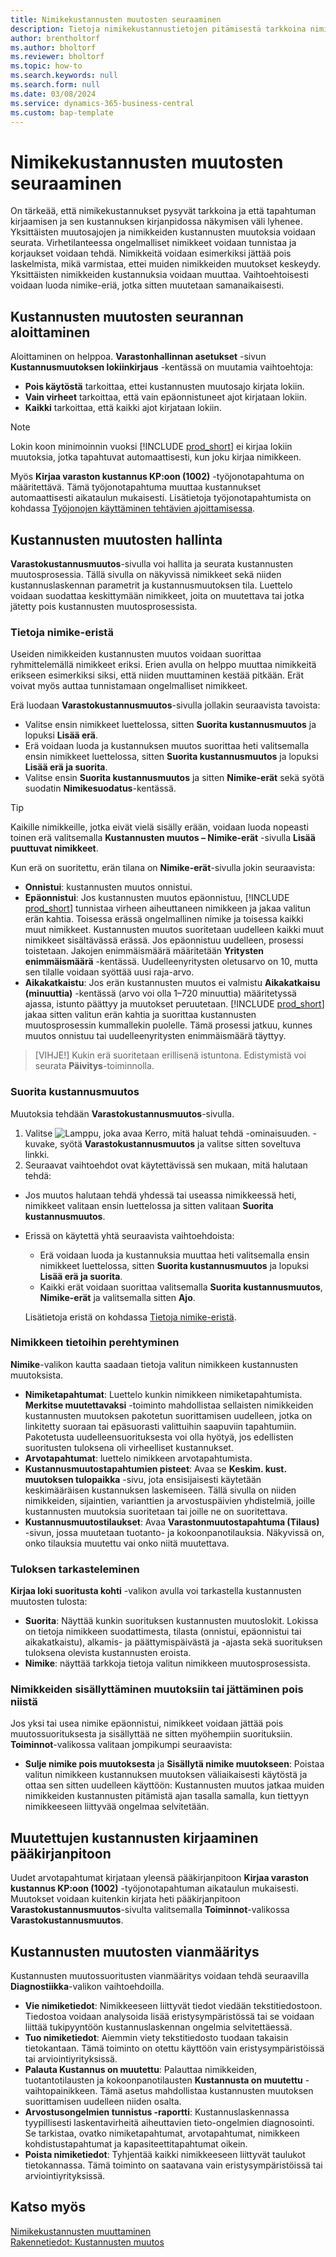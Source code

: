 ```yaml
---
title: Nimikekustannusten muutosten seuraaminen
description: Tietoja nimikekustannustietojen pitämisestä tarkkoina nimikekustannusten muutosten seurannan avulla.
author: brentholtorf
ms.author: bholtorf
ms.reviewer: bholtorf
ms.topic: how-to
ms.search.keywords: null
ms.search.form: null
ms.date: 03/08/2024
ms.service: dynamics-365-business-central
ms.custom: bap-template
---
```


# Nimikekustannusten muutosten seuraaminen

On tärkeää, että nimikekustannukset pysyvät tarkkoina ja että tapahtuman kirjaamisen ja sen kustannuksen kirjanpidossa näkymisen väli lyhenee. Yksittäisten muutosajojen ja nimikkeiden kustannusten muutoksia voidaan seurata. Virhetilanteessa ongelmalliset nimikkeet voidaan tunnistaa ja korjaukset voidaan tehdä. Nimikkeitä voidaan esimerkiksi jättää pois laskelmista, mikä varmistaa, ettei muiden nimikkeiden muutokset keskeydy. Yksittäisten nimikkeiden kustannuksia voidaan muuttaa. Vaihtoehtoisesti voidaan luoda nimike-eriä, jotka sitten muutetaan samanaikaisesti.

## Kustannusten muutosten seurannan aloittaminen

Aloittaminen on helppoa. **Varastonhallinnan asetukset** -sivun **Kustannusmuutoksen lokiinkirjaus** -kentässä on muutamia vaihtoehtoja:

* **Pois käytöstä** tarkoittaa, ettei kustannusten muutosajo kirjata lokiin.
* **Vain virheet** tarkoittaa, että vain epäonnistuneet ajot kirjataan lokiin.
* **Kaikki** tarkoittaa, että kaikki ajot kirjataan lokiin.

> [!NOTE]
> Lokin koon minimoinnin vuoksi [!INCLUDE [prod_short](includes/prod_short.md)] ei kirjaa lokiin muutoksia, jotka tapahtuvat automaattisesti, kun joku kirjaa nimikkeen.

Myös **Kirjaa varaston kustannus KP:oon (1002)** -työjonotapahtuma on määritettävä. Tämä työjonotapahtuma muuttaa kustannukset automaattisesti aikataulun mukaisesti. Lisätietoja työjonotapahtumista on kohdassa [Työjonojen käyttäminen tehtävien ajoittamisessa](admin-job-queues-schedule-tasks.md).

## Kustannusten muutosten hallinta

**Varastokustannusmuutos**-sivulla voi hallita ja seurata kustannusten muutosprosessia. Tällä sivulla on näkyvissä nimikkeet sekä niiden kustannuslaskennan parametrit ja kustannusmuutoksen tila. Luettelo voidaan suodattaa keskittymään nimikkeet, joita on muutettava tai jotka jätetty pois kustannusten muutosprosessista.

### Tietoja nimike-eristä

Useiden nimikkeiden kustannusten muutos voidaan suorittaa ryhmittelemällä nimikkeet eriksi. Erien avulla on helppo muuttaa nimikkeitä erikseen esimerkiksi siksi, että niiden muuttaminen kestää pitkään. Erät voivat myös auttaa tunnistamaan ongelmalliset nimikkeet.

Erä luodaan **Varastokustannusmuutos**-sivulla jollakin seuraavista tavoista:

* Valitse ensin nimikkeet luettelossa, sitten **Suorita kustannusmuutos** ja lopuksi **Lisää erä**.
* Erä voidaan luoda ja kustannuksen muutos suorittaa heti valitsemalla ensin nimikkeet luettelossa, sitten **Suorita kustannusmuutos** ja lopuksi **Lisää erä ja suorita**.
* Valitse ensin **Suorita kustannusmuutos** ja sitten **Nimike-erät** sekä syötä suodatin **Nimikesuodatus**-kentässä.
  
> [!TIP]
> Kaikille nimikkeille, jotka eivät vielä sisälly erään, voidaan luoda nopeasti toinen erä valitsemalla **Kustannusten muutos – Nimike-erät** -sivulla **Lisää puuttuvat nimikkeet**.

Kun erä on suoritettu, erän tilana on **Nimike-erät**-sivulla jokin seuraavista:

* **Onnistui**: kustannusten muutos onnistui.
* **Epäonnistui**: Jos kustannusten muutos epäonnistuu, [!INCLUDE [prod_short](includes/prod_short.md)] tunnistaa virheen aiheuttaneen nimikkeen ja jakaa valitun erän kahtia. Toisessa erässä ongelmallinen nimike ja toisessa kaikki muut nimikkeet. Kustannusten muutos suoritetaan uudelleen kaikki muut nimikkeet sisältävässä erässä. Jos epäonnistuu uudelleen, prosessi toistetaan. Jakojen enimmäismäärä määritetään **Yritysten enimmäismäärä** -kentässä. Uudelleenyritysten oletusarvo on 10, mutta sen tilalle voidaan syöttää uusi raja-arvo.
* **Aikakatkaistu**: Jos erän kustannusten muutos ei valmistu **Aikakatkaisu (minuuttia)** -kentässä (arvo voi olla 1–720 minuuttia) määritetyssä ajassa, istunto päättyy ja muutokset peruutetaan. [!INCLUDE [prod_short](includes/prod_short.md)] jakaa sitten valitun erän kahtia ja suorittaa kustannusten muutosprosessin kummallekin puolelle. Tämä prosessi jatkuu, kunnes muutos onnistuu tai uudelleenyritysten enimmäismäärä täyttyy.

> [VIHJE!] Kukin erä suoritetaan erillisenä istuntona. Edistymistä voi seurata **Päivitys**-toiminnolla.

### Suorita kustannusmuutos

Muutoksia tehdään **Varastokustannusmuutos**-sivulla.

1. Valitse ![Lamppu, joka avaa Kerro, mitä haluat tehdä -ominaisuuden.](media/ui-search/search_small.png "Kerro, mitä haluat tehdä") -kuvake, syötä **Varastokustannusmuutos** ja valitse sitten soveltuva linkki.
1. Seuraavat vaihtoehdot ovat käytettävissä sen mukaan, mitä halutaan tehdä:

  * Jos muutos halutaan tehdä yhdessä tai useassa nimikkeessä heti, nimikkeet valitaan ensin luettelossa ja sitten valitaan **Suorita kustannusmuutos**.
  * Erissä on käytettä yhtä seuraavista vaihtoehdoista:

    * Erä voidaan luoda ja kustannuksia muuttaa heti valitsemalla ensin nimikkeet luettelossa, sitten **Suorita kustannusmuutos** ja lopuksi **Lisää erä ja suorita**.
    * Kaikki erät voidaan suorittaa valitsemalla **Suorita kustannusmuutos**, **Nimike-erät** ja valitsemalla sitten **Ajo**.
    
    Lisätietoja eristä on kohdassa [Tietoja nimike-eristä](#about-item-batches).

### Nimikkeen tietoihin perehtyminen

**Nimike**-valikon kautta saadaan tietoja valitun nimikkeen kustannusten muutoksista.

* **Nimiketapahtumat**: Luettelo kunkin nimikkeen nimiketapahtumista. **Merkitse muutettavaksi** -toiminto mahdollistaa sellaisten nimikkeiden kustannusten muutoksen pakotetun suorittamisen uudelleen, jotka on linkitetty suoraan tai epäsuorasti valittuihin saapuviin tapahtumiin. Pakotetusta uudelleensuorituksesta voi olla hyötyä, jos edellisten suoritusten tuloksena oli virheelliset kustannukset.
* **Arvotapahtumat**: luettelo nimikkeen arvotapahtumista.
* **Kustannusmuutostapahtumien pisteet**: Avaa se **Keskim. kust. muutoksen tulopaikka** -sivu, jota ensisijaisesti käytetään keskimääräisen kustannuksen laskemiseen. Tällä sivulla on niiden nimikkeiden, sijaintien, varianttien ja arvostuspäivien yhdistelmiä, joille kustannusten muutoksia suoritetaan tai joille ne on suoritettava.
* **Kustannusmuutostilaukset**: Avaa **Varastonmuutostapahtuma (Tilaus)** -sivun, jossa muutetaan tuotanto- ja kokoonpanotilauksia. Näkyvissä on, onko tilauksia muutettu vai onko niitä muutettava.

### Tuloksen tarkasteleminen

**Kirjaa loki suoritusta kohti** -valikon avulla voi tarkastella kustannusten muutosten tulosta:

* **Suorita**: Näyttää kunkin suorituksen kustannusten muutoslokit. Lokissa on tietoja nimikkeen suodattimesta, tilasta (onnistui, epäonnistui tai aikakatkaistu), alkamis- ja päättymispäivästä ja -ajasta sekä suorituksen tuloksena olevista kustannusten eroista.
* **Nimike**: näyttää tarkkoja tietoja valitun nimikkeen muutosprosessista.

### Nimikkeiden sisällyttäminen muutoksiin tai jättäminen pois niistä

Jos yksi tai usea nimike epäonnistui, nimikkeet voidaan jättää pois muutossuorituksesta ja sisällyttää ne sitten myöhempiin suorituksiin. **Toiminnot**-valikossa valitaan jompikumpi seuraavista:

* **Sulje nimike pois muutoksesta** ja **Sisällytä nimike muutokseen**: Poistaa valitun nimikkeen kustannuksen muutoksen väliaikaisesti käytöstä ja ottaa sen sitten uudelleen käyttöön: Kustannusten muutos jatkaa muiden nimikkeiden kustannusten pitämistä ajan tasalla samalla, kun tiettyyn nimikkeeseen liittyvää ongelmaa selvitetään.

## Muutettujen kustannusten kirjaaminen pääkirjanpitoon

Uudet arvotapahtumat kirjataan yleensä pääkirjanpitoon **Kirjaa varaston kustannus KP:oon (1002)** -työjonotapahtuman aikataulun mukaisesti. Muutokset voidaan kuitenkin kirjata heti pääkirjanpitoon **Varastokustannusmuutos**-sivulta valitsemalla **Toiminnot**-valikossa **Varastokustannusmuutos**.

## Kustannusten muutosten vianmääritys

Kustannusten muutossuoritusten vianmääritys voidaan tehdä seuraavilla **Diagnostiikka**-valikon vaihtoehdoilla.

* **Vie nimiketiedot**: Nimikkeeseen liittyvät tiedot viedään tekstitiedostoon. Tiedostoa voidaan analysoida lisää eristysympäristössä tai se voidaan liittää tukipyyntöön kustannuslaskennan ongelmia selvitettäessä.
* **Tuo nimiketiedot**: Aiemmin viety tekstitiedosto tuodaan takaisin tietokantaan. Tämä toiminto on otettu käyttöön vain eristysympäristöissä tai arviointiyrityksissä.
* **Palauta Kustannus on muutettu**: Palauttaa nimikkeiden, tuotantotilausten ja kokoonpanotilausten **Kustannusta on muutettu** -vaihtopainikkeen. Tämä asetus mahdollistaa kustannusten muutoksen suorittamisen uudelleen niiden osalta.
* **Arvostusongelmien tunnistus -raportti**: Kustannuslaskennassa tyypillisesti laskentavirheitä aiheuttavien tieto-ongelmien diagnosointi. Se tarkistaa, ovatko nimiketapahtumat, arvotapahtumat, nimikkeen kohdistustapahtumat ja kapasiteettitapahtumat oikein.
* **Poista nimiketiedot**: Tyhjentää kaikki nimikkeeseen liittyvät taulukot tietokannassa. Tämä toiminto on saatavana vain eristysympäristöissä tai arviointiyrityksissä.

## Katso myös

[Nimikekustannusten muuttaminen](inventory-how-adjust-item-costs.md)  
[Rakennetiedot: Kustannusten muutos](design-details-cost-adjustment.md)  
